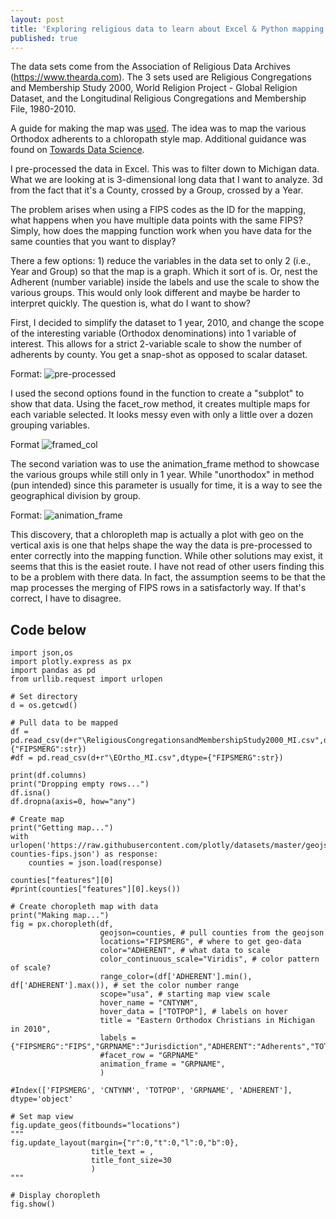 ```yaml
---
layout: post
title: 'Exploring religious data to learn about Excel & Python mapping'
published: true
---
```


The data sets come from the Association of Religious Data Archives (https://www.thearda.com). 
The 3 sets used are Religious Congregations and Membership Study 2000, World Religion Project - Global Religion Dataset, and the Longitudinal Religious Congregations and Membership File, 1980-2010.

A guide for making the map was [used](https://plotly.com/python/choropleth-maps/). The idea was to map the various Orthodox adherents to a chloropath style map.
Additional guidance was found on [Towards Data Science](https://towardsdatascience.com/choropleth-maps-101-using-plotly-5daf85e7275d).

I pre-processed the data in Excel. This was to filter down to Michigan data. What we are looking at is 3-dimensional long data that I want to analyze. 3d from the fact that it's a County, crossed by a Group, crossed by a Year.

The problem arises when using a FIPS codes as the ID for the mapping, what happens when you have multiple data points with the same FIPS? Simply, how does the mapping function work when you have data for the same counties that you want to display?

There a few options: 1) reduce the variables in the data set to only 2 (i.e., Year and Group) so that the map is a graph. Which it sort of is. Or, nest the Adherent (number variable) inside the labels and use the scale to show the various groups. This would only look different and maybe be harder to interpret quickly. The question is, what do I want to show?

First, I decided to simplify the dataset to 1 year, 2010, and change the scope of the interesting variable (Orthodox denominations) into 1 variable of interest. This allows for a strict 2-variable scale to show the number of adherents by county. You get a snap-shot as opposed to scalar dataset.

Format: ![pre-processed](https://drive.google.com/file/d/19fZuzNeSklN7GDJFqaLIySasF5R4d22q/view?usp=sharing)

I used the second options found in the function to create a "subplot" to show that data. Using the facet_row method, it creates multiple maps for each variable selected. It looks messy even with only a little over a dozen grouping variables.

Format ![framed_col](https://drive.google.com/file/d/1enOA_yulf64w1Oz_oL6UTmm3ShZUtM8Z/view?usp=sharing)

The second variation was to use the animation_frame method to showcase the various groups while still only in 1 year. While "unorthodox" in method (pun intended) since this parameter is usually for time, it is a way to see the geographical division by group. 

Format: ![animation_frame](https://drive.google.com/file/d/1ej8ay1q_7BwjL8UK-7ThJXqDKlHysm5q/view?usp=sharing)

This discovery, that a chloropleth map is actually a plot with geo on the vertical axis is one that helps shape the way the data is pre-processed to enter correctly into the mapping function. While other solutions may exist, it seems that this is the easiet route. I have not read of other users finding this to be a problem with there data. In fact, the assumption seems to be that the map processes the merging of FIPS rows in a satisfactorly way. If that's correct, I have to disagree.

Code below
------
    import json,os
    import plotly.express as px
    import pandas as pd
    from urllib.request import urlopen

    # Set directory
    d = os.getcwd()

    # Pull data to be mapped
    df = pd.read_csv(d+r"\ReligiousCongregationsandMembershipStudy2000_MI.csv",dtype={"FIPSMERG":str})
    #df = pd.read_csv(d+r"\EOrtho_MI.csv",dtype={"FIPSMERG":str})

    print(df.columns)
    print("Dropping empty rows...")
    df.isna()
    df.dropna(axis=0, how="any")

    # Create map
    print("Getting map...")
    with urlopen('https://raw.githubusercontent.com/plotly/datasets/master/geojson-counties-fips.json') as response:
        counties = json.load(response)

    counties["features"][0]
    #print(counties["features"][0].keys())

    # Create choropleth map with data
    print("Making map...")
    fig = px.choropleth(df,
                        geojson=counties, # pull counties from the geojson
                        locations="FIPSMERG", # where to get geo-data
                        color="ADHERENT", # what data to scale
                        color_continuous_scale="Viridis", # color pattern of scale?
                        range_color=(df['ADHERENT'].min(), df['ADHERENT'].max()), # set the color number range
                        scope="usa", # starting map view scale
                        hover_name = "CNTYNM",
                        hover_data = ["TOTPOP"], # labels on hover
                        title = "Eastern Orthodox Christians in Michigan in 2010",
                        labels = {"FIPSMERG":"FIPS","GRPNAME":"Jurisdiction","ADHERENT":"Adherents","TOTPOP":"Population"},
                        #facet_row = "GRPNAME"
                        animation_frame = "GRPNAME",
                        )

    #Index(['FIPSMERG', 'CNTYNM', 'TOTPOP', 'GRPNAME', 'ADHERENT'], dtype='object'

    # Set map view
    fig.update_geos(fitbounds="locations")
    """
    fig.update_layout(margin={"r":0,"t":0,"l":0,"b":0},
                      title_text = ,
                      title_font_size=30
                      )
    """

    # Display choropleth
    fig.show()
